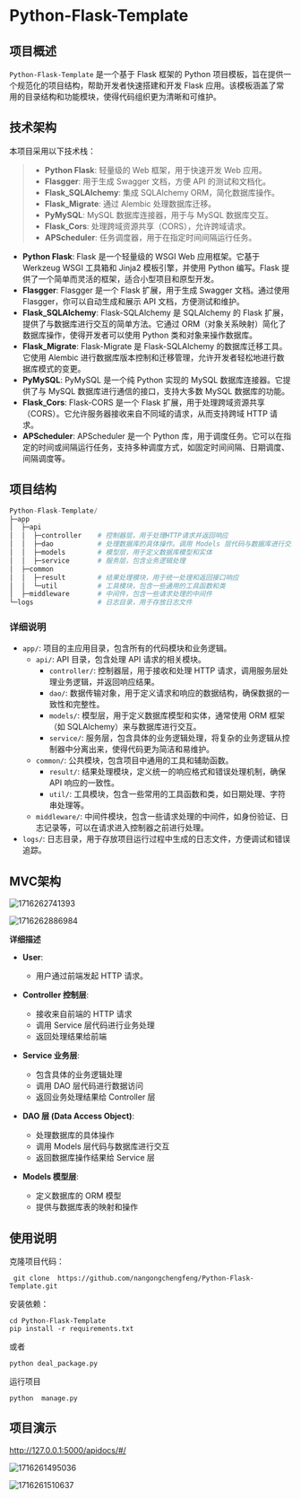 # Python-Flask-Template

## 项目概述

 `Python-Flask-Template` 是一个基于 Flask 框架的 Python 项目模板，旨在提供一个规范化的项目结构，帮助开发者快速搭建和开发 Flask 应用。该模板涵盖了常用的目录结构和功能模块，使得代码组织更为清晰和可维护。 

## 技术架构

本项目采用以下技术栈：

> - **Python Flask**: 轻量级的 Web 框架，用于快速开发 Web 应用。
> - **Flasgger**: 用于生成 Swagger 文档，方便 API 的测试和文档化。
> - **Flask_SQLAlchemy**: 集成 SQLAlchemy ORM，简化数据库操作。
> - **Flask_Migrate**: 通过 Alembic 处理数据库迁移。
> - **PyMySQL**: MySQL 数据库连接器，用于与 MySQL 数据库交互。
> - **Flask_Cors**: 处理跨域资源共享（CORS），允许跨域请求。
> - **APScheduler**: 任务调度器，用于在指定时间间隔运行任务。

- **Python Flask**: Flask 是一个轻量级的 WSGI Web 应用框架。它基于 Werkzeug WSGI 工具箱和 Jinja2 模板引擎，并使用 Python 编写。Flask 提供了一个简单而灵活的框架，适合小型项目和原型开发。
- **Flasgger**: Flasgger 是一个 Flask 扩展，用于生成 Swagger 文档。通过使用 Flasgger，你可以自动生成和展示 API 文档，方便测试和维护。
- **Flask_SQLAlchemy**: Flask-SQLAlchemy 是 SQLAlchemy 的 Flask 扩展，提供了与数据库进行交互的简单方法。它通过 ORM（对象关系映射）简化了数据库操作，使得开发者可以使用 Python 类和对象来操作数据库。
- **Flask_Migrate**: Flask-Migrate 是 Flask-SQLAlchemy 的数据库迁移工具。它使用 Alembic 进行数据库版本控制和迁移管理，允许开发者轻松地进行数据库模式的变更。
- **PyMySQL**: PyMySQL 是一个纯 Python 实现的 MySQL 数据库连接器。它提供了与 MySQL 数据库进行通信的接口，支持大多数 MySQL 数据库的功能。
- **Flask_Cors**: Flask-CORS 是一个 Flask 扩展，用于处理跨域资源共享（CORS）。它允许服务器接收来自不同域的请求，从而支持跨域 HTTP 请求。
- **APScheduler**: APScheduler 是一个 Python 库，用于调度任务。它可以在指定的时间或间隔运行任务，支持多种调度方式，如固定时间间隔、日期调度、间隔调度等。

## 项目结构

```python
Python-Flask-Template/
├─app
│  ├─api
│  │  ├─controller    # 控制器层，用于处理HTTP请求并返回响应
│  │  ├─dao           # 处理数据库的具体操作。调用 Models 层代码与数据库进行交互。
│  │  ├─models        # 模型层，用于定义数据库模型和实体
│  │  ├─service       # 服务层，包含业务逻辑处理
│  ├─common
│  │  ├─result        # 结果处理模块，用于统一处理和返回接口响应
│  │  └─util          # 工具模块，包含一些通用的工具函数和类
│  ├─middleware       # 中间件，包含一些请求处理的中间件
└─logs                # 日志目录，用于存放日志文件
```

### 详细说明

- `app/`: 项目的主应用目录，包含所有的代码模块和业务逻辑。
  - `api/`: API 目录，包含处理 API 请求的相关模块。
    - `controller/`: 控制器层，用于接收和处理 HTTP 请求，调用服务层处理业务逻辑，并返回响应结果。
    - `dao/`: 数据传输对象，用于定义请求和响应的数据结构，确保数据的一致性和完整性。
    - `models/`: 模型层，用于定义数据库模型和实体，通常使用 ORM 框架（如 SQLAlchemy）来与数据库进行交互。
    - `service/`: 服务层，包含具体的业务逻辑处理，将复杂的业务逻辑从控制器中分离出来，使得代码更为简洁和易维护。
  - `common/`: 公共模块，包含项目中通用的工具和辅助函数。
    - `result/`: 结果处理模块，定义统一的响应格式和错误处理机制，确保 API 响应的一致性。
    - `util/`: 工具模块，包含一些常用的工具函数和类，如日期处理、字符串处理等。
  - `middleware/`: 中间件模块，包含一些请求处理的中间件，如身份验证、日志记录等，可以在请求进入控制器之前进行处理。
- `logs/`: 日志目录，用于存放项目运行过程中生成的日志文件，方便调试和错误追踪。

## MVC架构

![1716262741393](images/1716262741393.png)

![1716262886984](images/1716262886984.png)

**详细描述**

- **User**:
  - 用户通过前端发起 HTTP 请求。

- **Controller 控制层**:
  - 接收来自前端的 HTTP 请求
  - 调用 Service 层代码进行业务处理
  - 返回处理结果给前端
- **Service 业务层**:
  - 包含具体的业务逻辑处理
  - 调用 DAO 层代码进行数据访问
  - 返回业务处理结果给 Controller 层
- **DAO 层 (Data Access Object)**:
  - 处理数据库的具体操作
  - 调用 Models 层代码与数据库进行交互
  - 返回数据库操作结果给 Service 层
- **Models 模型层**:
  - 定义数据库的 ORM 模型
  - 提供与数据库表的映射和操作

## 使用说明

 克隆项目代码： 

```
 git clone  https://github.com/nangongchengfeng/Python-Flask-Template.git
```

 安装依赖： 

```
cd Python-Flask-Template
pip install -r requirements.txt
```

或者

```
python deal_package.py  
```

运行项目

```
python  manage.py
```

## 项目演示

http://127.0.0.1:5000/apidocs/#/



![1716261495036](images/1716261495036.png)

![1716261510637](images/1716261510637.png)